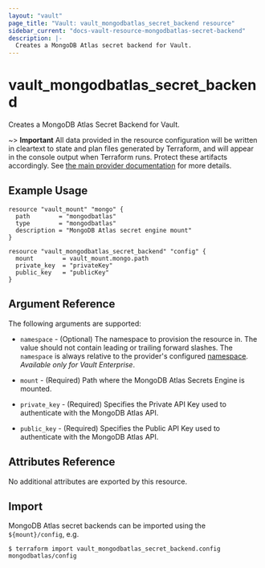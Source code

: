 ```yaml
---
layout: "vault"
page_title: "Vault: vault_mongodbatlas_secret_backend resource"
sidebar_current: "docs-vault-resource-mongodbatlas-secret-backend"
description: |-
  Creates a MongoDB Atlas secret backend for Vault.
---
```


# vault\_mongodbatlas\_secret\_backend

Creates a MongoDB Atlas Secret Backend for Vault.

~> **Important** All data provided in the resource configuration will be
written in cleartext to state and plan files generated by Terraform, and
will appear in the console output when Terraform runs. Protect these
artifacts accordingly. See
[the main provider documentation](../index.html)
for more details.

## Example Usage

```hcl
resource "vault_mount" "mongo" {
  path        = "mongodbatlas"
  type        = "mongodbatlas"
  description = "MongoDB Atlas secret engine mount"
}

resource "vault_mongodbatlas_secret_backend" "config" {
  mount        = vault_mount.mongo.path
  private_key  = "privateKey"
  public_key   = "publicKey"
}
```

## Argument Reference

The following arguments are supported:

* `namespace` - (Optional) The namespace to provision the resource in.
  The value should not contain leading or trailing forward slashes.
  The `namespace` is always relative to the provider's configured [namespace](/docs/providers/vault/index.html#namespace).
  *Available only for Vault Enterprise*.

* `mount` - (Required) Path where the MongoDB Atlas Secrets Engine is mounted.

* `private_key` - (Required) Specifies the Private API Key used to authenticate with the MongoDB Atlas API.

* `public_key` - (Required) Specifies the Public API Key used to authenticate with the MongoDB Atlas API.

## Attributes Reference

No additional attributes are exported by this resource.

## Import

MongoDB Atlas secret backends can be imported using the `${mount}/config`, e.g.

```
$ terraform import vault_mongodbatlas_secret_backend.config mongodbatlas/config
```

